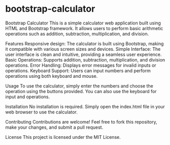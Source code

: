 # bootstrap-calculator
Bootstrap Calculator
This is a simple calculator web application built using HTML and Bootstrap framework. It allows users to perform basic arithmetic operations such as addition, subtraction, multiplication, and division.

Features
Responsive design: The calculator is built using Bootstrap, making it compatible with various screen sizes and devices.
Simple Interface: The user interface is clean and intuitive, providing a seamless user experience.
Basic Operations: Supports addition, subtraction, multiplication, and division operations.
Error Handling: Displays error messages for invalid inputs or operations.
Keyboard Support: Users can input numbers and perform operations using both keyboard and mouse.


Usage
To use the calculator, simply enter the numbers and choose the operation using the buttons provided. You can also use the keyboard for input and operations.

Installation
No installation is required. Simply open the index.html file in your web browser to use the calculator.

Contributing
Contributions are welcome! Feel free to fork this repository, make your changes, and submit a pull request.

License
This project is licensed under the MIT License.
